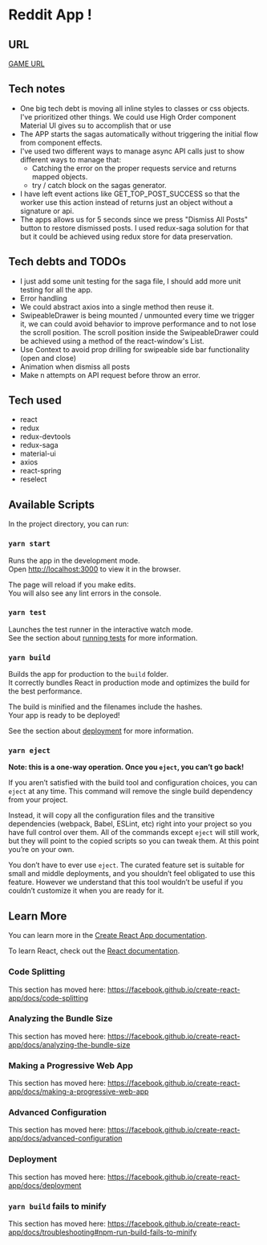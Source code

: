 # Reddit App !

## URL

[GAME URL](https://mariano-deviget-reddit.herokuapp.com)

## Tech notes

- One big tech debt is moving all inline styles to classes or css objects. I've prioritized other things. We could
  use High Order component Material UI gives su to accomplish that or use
- The APP starts the sagas automatically without triggering the initial flow from component effects.
- I've used two different ways to manage async API calls just to show different ways to manage that:
  - Catching the error on the proper requests service and returns mapped objects.
  - try / catch block on the sagas generator.
- I have left event actions like GET_TOP_POST_SUCCESS so that the worker use this action instead of returns just
  an object without a signature or api.
- The apps allows us for 5 seconds since we press "Dismiss All Posts" button to restore dismissed posts. I used redux-saga solution for that but it could be achieved using redux store for data preservation.

## Tech debts and TODOs

- I just add some unit testing for the saga file, I should add more unit testing for all the app.
- Error handling
- We could abstract axios into a single method then reuse it.
- SwipeableDrawer is being mounted / unmounted every time we trigger it, we can could avoid behavior to improve performance and to not lose the scroll position. The scroll position inside the SwipeableDrawer could be achieved using a method of the react-window's List.
- Use Context to avoid prop drilling for swipeable side bar functionality (open and close)
- Animation when dismiss all posts
- Make n attempts on API request before throw an error.

## Tech used

- react
- redux
- redux-devtools
- redux-saga
- material-ui
- axios
- react-spring
- reselect

## Available Scripts

In the project directory, you can run:

### `yarn start`

Runs the app in the development mode.<br />
Open [http://localhost:3000](http://localhost:3000) to view it in the browser.

The page will reload if you make edits.<br />
You will also see any lint errors in the console.

### `yarn test`

Launches the test runner in the interactive watch mode.<br />
See the section about [running tests](https://facebook.github.io/create-react-app/docs/running-tests) for more information.

### `yarn build`

Builds the app for production to the `build` folder.<br />
It correctly bundles React in production mode and optimizes the build for the best performance.

The build is minified and the filenames include the hashes.<br />
Your app is ready to be deployed!

See the section about [deployment](https://facebook.github.io/create-react-app/docs/deployment) for more information.

### `yarn eject`

**Note: this is a one-way operation. Once you `eject`, you can’t go back!**

If you aren’t satisfied with the build tool and configuration choices, you can `eject` at any time. This command will remove the single build dependency from your project.

Instead, it will copy all the configuration files and the transitive dependencies (webpack, Babel, ESLint, etc) right into your project so you have full control over them. All of the commands except `eject` will still work, but they will point to the copied scripts so you can tweak them. At this point you’re on your own.

You don’t have to ever use `eject`. The curated feature set is suitable for small and middle deployments, and you shouldn’t feel obligated to use this feature. However we understand that this tool wouldn’t be useful if you couldn’t customize it when you are ready for it.

## Learn More

You can learn more in the [Create React App documentation](https://facebook.github.io/create-react-app/docs/getting-started).

To learn React, check out the [React documentation](https://reactjs.org/).

### Code Splitting

This section has moved here: https://facebook.github.io/create-react-app/docs/code-splitting

### Analyzing the Bundle Size

This section has moved here: https://facebook.github.io/create-react-app/docs/analyzing-the-bundle-size

### Making a Progressive Web App

This section has moved here: https://facebook.github.io/create-react-app/docs/making-a-progressive-web-app

### Advanced Configuration

This section has moved here: https://facebook.github.io/create-react-app/docs/advanced-configuration

### Deployment

This section has moved here: https://facebook.github.io/create-react-app/docs/deployment

### `yarn build` fails to minify

This section has moved here: https://facebook.github.io/create-react-app/docs/troubleshooting#npm-run-build-fails-to-minify
